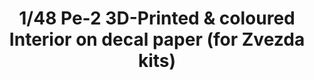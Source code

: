 ---
layout: product
title: "1/48 Pe-2 3D-Printed & coloured Interior on decal paper (for Zvezda kits)"
price: "1800" 
desc: "3D Dekal"
img_path: "/assets/img/QD48011.webp"
brand: "Quinta Studio"
available: false
special_offer: false
new: false
soon: false
cat: "010000"
subcat: "016000"
subsubcat: "0N/A"
sifra: "QD48011"
popular: false
---